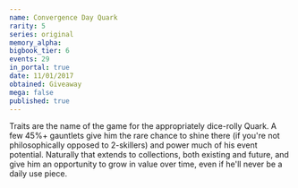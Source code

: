 ```yaml
---
name: Convergence Day Quark
rarity: 5
series: original
memory_alpha:
bigbook_tier: 6
events: 29
in_portal: true
date: 11/01/2017
obtained: Giveaway
mega: false
published: true
---
```


Traits are the name of the game for the appropriately dice-rolly Quark. A few 45%+ gauntlets give him the rare chance to shine there (if you're not philosophically opposed to 2-skillers) and power much of his event potential. Naturally that extends to collections, both existing and future, and give him an opportunity to grow in value over time, even if he'll never be a daily use piece.
